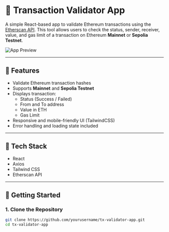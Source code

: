 
# 🧾 Transaction Validator App

A simple React-based app to validate Ethereum transactions using the [Etherscan API](https://etherscan.io/apis). This tool allows users to check the status, sender, receiver, value, and gas limit of a transaction on Ethereum **Mainnet** or **Sepolia Testnet**.

![App Preview](https://via.placeholder.com/800x400.png?text=Transaction+Validator+App+Preview)

---

## 🚀 Features

- Validate Ethereum transaction hashes
- Supports **Mainnet** and **Sepolia Testnet**
- Displays transaction:
  - Status (Success / Failed)
  - From and To address
  - Value in ETH
  - Gas Limit
- Responsive and mobile-friendly UI (TailwindCSS)
- Error handling and loading state included

---

## 🧰 Tech Stack

- React
- Axios
- Tailwind CSS
- Etherscan API

---

## 🔧 Getting Started

### 1. Clone the Repository

```bash
git clone https://github.com/yourusername/tx-validator-app.git
cd tx-validator-app

